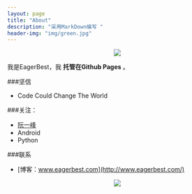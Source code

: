 ```yaml
---
layout: page
title: "About"
description: "采用MarkDown编写 "
header-img: "img/green.jpg"
---
```



<center>
    <p><img src="http://7xlfkx.com1.z0.glb.clouddn.com/white2.jpg" align="center"></p>
</center>

我是EagerBest，我 **托管在Github Pages** 。

###坚信

- Code Could Change The World


###关注：


- [阮一峰](http://www.ruanyifeng.com/blog/)
- Android
- Python

###联系

- [博客：www.eagerbest.com](http://www.eagerbest.com/)


<center>
    <p><img src="http://i173.photobucket.com/albums/w63/cnfeat/2015-08-29-2_zpsqj7po8eo.png" align="center"></p>
</center>






